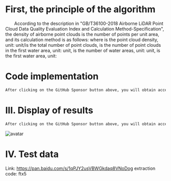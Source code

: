 #  First, the principle of the algorithm 

   According to the description in "GB/T36100-2018 Airborne LiDAR Point Cloud Data Quality Evaluation Index and Calculation Method-Specification", the density of airborne point clouds is the number of points per unit area, and its calculation method is as follows: where is the point cloud density, unit: unit/is the total number of point clouds, is the number of point clouds in the first water area, unit: unit, is the number of water areas, unit: unit, is the first water area, unit: 

#  Code implementation 

  ```python  
After clicking on the GitHub Sponsor button above, you will obtain access permissions to my private code repository ( https://github.com/slowlon/my_code_bar ) to view this blog code. By searching the code number of this blog, you can find the code you need, code number is: 2024020309574542686
  ```  
#  III. Display of results 

  ```python  
After clicking on the GitHub Sponsor button above, you will obtain access permissions to my private code repository ( https://github.com/slowlon/my_code_bar ) to view this blog code. By searching the code number of this blog, you can find the code you need, code number is: 2024020309574542686
  ```  
 ![avatar]( f7042097b881433ebedd6033ad032482.png) 

#  IV. Test data 

 Link: https://pan.baidu.com/s/1qPJY2usVBWGkdaq8VNoDog extraction code: ftx5 


